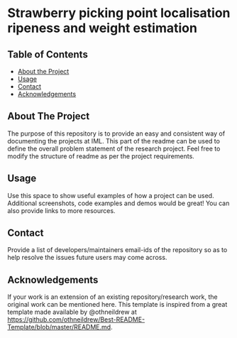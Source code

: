 # Strawberry picking point localisation ripeness and weight estimation

<!-- TABLE OF CONTENTS -->
## Table of Contents

* [About the Project](#about-the-project)
* [Usage](#usage)
* [Contact](#contact)
* [Acknowledgements](#acknowledgements)

## About The Project

The purpose of this repository is to provide an easy and consistent way of documenting the projects at IML. This part of the readme can be used to define the overall problem statement of the research project. Feel free to modify the structure of readme as per the project requirements. 

## Usage

Use this space to show useful examples of how a project can be used. Additional screenshots, code examples and demos would be great! You can also provide links to more resources. 


## Contact 

Provide a list of developers/maintainers email-ids of the repository so as to help resolve the issues future users may come across.


## Acknowledgements

If your work is an extension of an existing repository/research work, the original work can be mentioned here. 
This template is inspired from a great template made available by @othneildrew at https://github.com/othneildrew/Best-README-Template/blob/master/README.md. 

